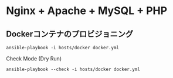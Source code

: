 # Nginx + Apache + MySQL + PHP

## Dockerコンテナのプロビジョニング

```
ansible-playbook -i hosts/docker docker.yml
```

Check Mode (Dry Run)

```
ansible-playbook --check -i hosts/docker docker.yml
```
